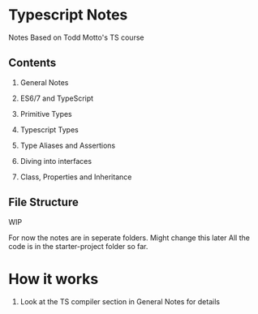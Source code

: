 # Typescript Notes

Notes Based on Todd Motto's TS course

## Contents

1. General Notes

2. ES6/7 and TypeScript

3. Primitive Types

4. Typescript Types

5. Type Aliases and Assertions

6. Diving into interfaces

7. Class, Properties and Inheritance

## File Structure

WIP

For now the notes are in seperate folders.
Might change this later
All the code is in the starter-project folder so far.

# How it works

1. Look at the TS compiler section in General Notes for details
